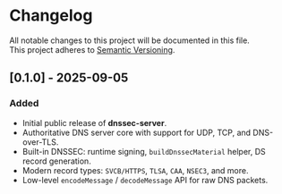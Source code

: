# Changelog
All notable changes to this project will be documented in this file.  
This project adheres to [Semantic Versioning](https://semver.org/).

## [0.1.0] - 2025-09-05
### Added
- Initial public release of **dnssec-server**.
- Authoritative DNS server core with support for UDP, TCP, and DNS-over-TLS.
- Built-in DNSSEC: runtime signing, `buildDnssecMaterial` helper, DS record generation.
- Modern record types: `SVCB/HTTPS`, `TLSA`, `CAA`, `NSEC3`, and more.
- Low-level `encodeMessage` / `decodeMessage` API for raw DNS packets.